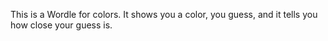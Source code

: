 This is a Wordle for colors. It shows you a color, you guess, and it tells you how close your guess is.